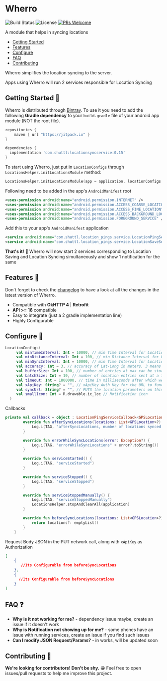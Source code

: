 

# Wherro

![Build Status](https://travis-ci.org/ChuckerTeam/chucker.svg?branch=master) ![License](https://img.shields.io/github/license/ChuckerTeam/Chucker.svg) [![PRs Welcome](https://img.shields.io/badge/PRs-welcome-orange.svg)](http://makeapullrequest.com)

A module that helps in syncing locations

* [Getting Started](#getting-started-)
* [Features](#features-)
* [Configure](#configure-)
* [FAQ](#faq-)
* [Contributing](#contributing-)

Wherro simplifies the location syncing to the server.

Apps using Wherro will run 2 services responsible for Location Syncing

## Getting Started 👣

Wherro is distributed through [Bintray](https://bintray.com/deeptolat/LocationSyncService/com.shuttl.locations_sync). To use it you need to add the following **Gradle dependency** to your `build.gradle` file of your android app module (NOT the root file).

```groovy
repositories {
    maven { url "https://jitpack.io" }
}
```

```groovy
dependencies {
  implementation 'com.shuttl:locationsyncservice:0.15'
}
```

To start using Wherro, just put in `LocationConfigs` through `LocationsHelper.initLocationsModule` method:

```kotlin
LocationsHelper.initLocationsModule(app = application, locationConfigs = LocationConfigs(), callback = callback, intent = intent)
```
Following need to be added in the app's `AndroidManifest` root

```xml
<uses-permission android:name="android.permission.INTERNET" />
<uses-permission android:name="android.permission.ACCESS_COARSE_LOCATION" />
<uses-permission android:name="android.permission.ACCESS_FINE_LOCATION" />
<uses-permission android:name="android.permission.ACCESS_BACKGROUND_LOCATION" />
<uses-permission android:name="android.permission.FOREGROUND_SERVICE" />

```

Add this to your app's `AndroidManifest` application

```xml
<service android:name="com.shuttl.location_pings.service.LocationPingService" />
<service android:name="com.shuttl.location_pings.service.LocationSaveService" />
```



**That's it!** 🎉 Wherro will now start 2 services corresponding to Location Saving and Location Syncing simultaneously and show 1 notification for the same

## Features 🧰

Don't forget to check the [changelog](https://bintray.com/deeptolat/LocationSyncService/com.shuttl.locations_sync) to have a look at all the changes in the latest version of Wherro.

* Compatible with **OkHTTP 4** | **Retrofit**
* **API >= 16** compatible
* Easy to integrate (just a 2 gradle implementation line)
* Highly Configurable

## Configure 🎨
```kotlin
LocationConfigs(
     val minTimeInterval: Int = 10000, // min Time Interval for Location Fetching
     val minDistanceInterval: Int = 100, // min Distance Interval for Location Fetching
     val minSyncInterval: Int = 10000, // min Time Interval for Location Syncing
     val accuracy: Int = 3, // accuracy of Lat-Long in meters, 3 means 110 meter
     val bufferSize: Int = 100, // number of entries at max can be stored in the Database
     val batchSize: Int = 10, // number of location entries sent at a time while polling
     val timeout: Int = 1800000, // time in milliseconds after which we stop the services
     val xApiKey: String? = "", // xApiKey Auth Key for the URL to function
     val syncUrl: String? = "", // PUTS the location parameters on this URL
     val smallIcon: Int = R.drawable.ic_loc // Notification icon
  )
```
Callbacks
```kotlin
private val callback = object : LocationPingServiceCallback<GPSLocation> {
        override fun afterSyncLocations(locations: List<GPSLocation>?) {
            Log.i(TAG, "afterSyncLocations, number of locations synced: " + locations?.size)
        }

        override fun errorWhileSyncLocations(error: Exception?) {
            Log.i(TAG, "errorWhileSyncLocations" + error?.toString())
        }

        override fun serviceStarted() {
            Log.i(TAG, "serviceStarted")
        }

        override fun serviceStopped() {
            Log.i(TAG, "serviceStopped")
        }

        override fun serviceStoppedManually() {
            Log.i(TAG, "serviceStoppedManually")
            LocationsHelper.stopAndClearAll(application)
        }

        override fun beforeSyncLocations(locations: List<GPSLocation>?): List<GPSLocation> {
            return locations?: emptyList()
        }
    }
```

Request Body JSON in the PUT network call, along with `xApiKey` as Authorization
```json
[
	{
	   //Its Configurable from beforeSyncLocations
	},
	{
	  //Its Configurable from beforeSyncLocations
	}
]
```


## FAQ ❓

* **Why is it not working for me?** - dependency issue maybe, create an issue if it doesn't work
* **Why is Notification not showing up for me?** - some phones have an issue with running services, create an issue if you find such issues
* **Can I modify JSON Request/Params?** - in works, will be updated soon

## Contributing 🤝

**We're looking for contributors! Don't be shy.** 😁 Feel free to open issues/pull requests to help me improve this project.
